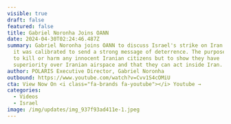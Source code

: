 ```yaml
---
visible: true
draft: false
featured: false
title: Gabriel Noronha Joins OANN
date: 2024-04-30T02:24:46.487Z
summary: Gabriel Noronha joins OANN to discuss Israel's strike on Iran and how
  it was calibrated to send a strong message of deterrence. The purpose was not
  to kill or harm any innocent Iranian citizens but to show they have
  superiority over Iranian airspace and that they can act inside Iran.
author: POLARIS Executive Director, Gabriel Noronha
outbound: https://www.youtube.com/watch?v=Cvv1S4cOMiU
cta: View Now On <i class="fa-brands fa-youtube"></i> Youtube →
categories:
  - Videos
  - Israel
image: /img/updates/img_937f93ad411e-1.jpeg
---
```

